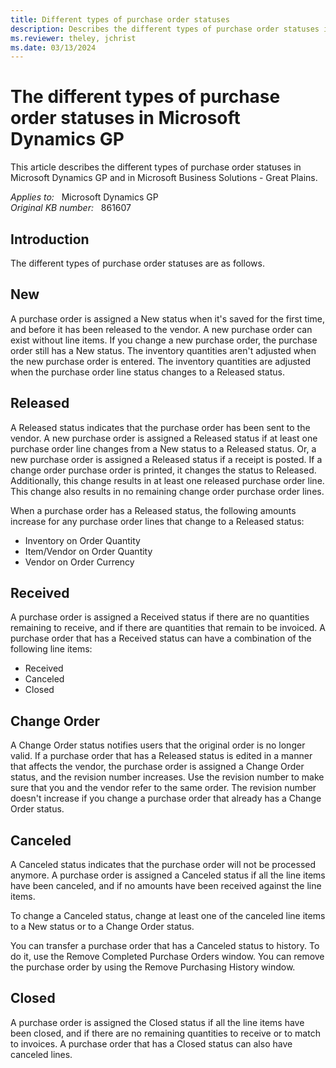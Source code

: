 ```yaml
---
title: Different types of purchase order statuses
description: Describes the different types of purchase order statuses in Microsoft Dynamics GP.
ms.reviewer: theley, jchrist
ms.date: 03/13/2024
---
```

# The different types of purchase order statuses in Microsoft Dynamics GP

This article describes the different types of purchase order statuses in Microsoft Dynamics GP and in Microsoft Business Solutions - Great Plains.

_Applies to:_ &nbsp; Microsoft Dynamics GP  
_Original KB number:_ &nbsp; 861607

## Introduction

The different types of purchase order statuses are as follows.

## New

A purchase order is assigned a New status when it's saved for the first time, and before it has been released to the vendor. A new purchase order can exist without line items. If you change a new purchase order, the purchase order still has a New status. The inventory quantities aren't adjusted when the new purchase order is entered. The inventory quantities are adjusted when the purchase order line status changes to a Released status.

## Released

A Released status indicates that the purchase order has been sent to the vendor. A new purchase order is assigned a Released status if at least one purchase order line changes from a New status to a Released status. Or, a new purchase order is assigned a Released status if a receipt is posted. If a change order purchase order is printed, it changes the status to Released. Additionally, this change results in at least one released purchase order line. This change also results in no remaining change order purchase order lines.

When a purchase order has a Released status, the following amounts increase for any purchase order lines that change to a Released status:

- Inventory on Order Quantity
- Item/Vendor on Order Quantity
- Vendor on Order Currency

## Received

A purchase order is assigned a Received status if there are no quantities remaining to receive, and if there are quantities that remain to be invoiced. A purchase order that has a Received status can have a combination of the following line items:

- Received
- Canceled
- Closed

## Change Order

A Change Order status notifies users that the original order is no longer valid. If a purchase order that has a Released status is edited in a manner that affects the vendor, the purchase order is assigned a Change Order status, and the revision number increases. Use the revision number to make sure that you and the vendor refer to the same order. The revision number doesn't increase if you change a purchase order that already has a Change Order status.

## Canceled

A Canceled status indicates that the purchase order will not be processed anymore. A purchase order is assigned a Canceled status if all the line items have been canceled, and if no amounts have been received against the line items.

To change a Canceled status, change at least one of the canceled line items to a New status or to a Change Order status.

You can transfer a purchase order that has a Canceled status to history. To do it, use the Remove Completed Purchase Orders window. You can remove the purchase order by using the Remove Purchasing History window.

## Closed

A purchase order is assigned the Closed status if all the line items have been closed, and if there are no remaining quantities to receive or to match to invoices. A purchase order that has a Closed status can also have canceled lines.
